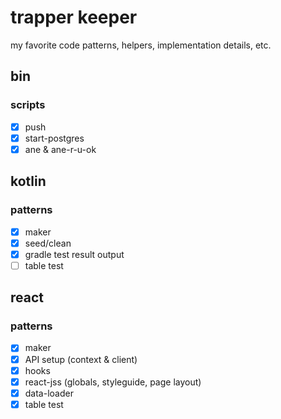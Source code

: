 # trapper keeper

my favorite code patterns, helpers, implementation details, etc.

## bin

### scripts
- [x] push
- [x] start-postgres
- [x] ane & ane-r-u-ok

## kotlin

### patterns
- [x] maker
- [x] seed/clean
- [x] gradle test result output
- [ ] table test

## react

### patterns
- [x] maker
- [x] API setup (context & client)
- [x] hooks
- [x] react-jss (globals, styleguide, page layout)
- [x] data-loader
- [x] table test
